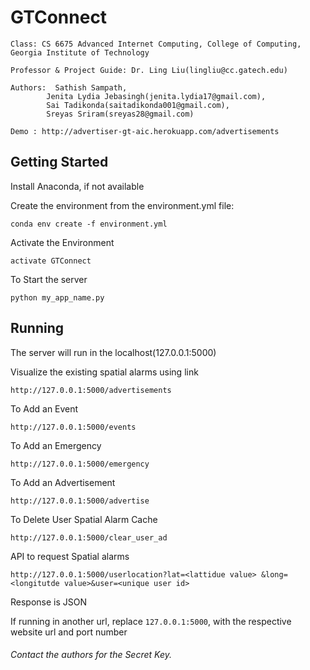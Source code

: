 # GTConnect

```
Class: CS 6675 Advanced Internet Computing, College of Computing, Georgia Institute of Technology

Professor & Project Guide: Dr. Ling Liu(lingliu@cc.gatech.edu)

Authors:  Sathish Sampath,
	    Jenita Lydia Jebasingh(jenita.lydia17@gmail.com),
	    Sai Tadikonda(saitadikonda001@gmail.com),
	    Sreyas Sriram(sreyas28@gmail.com)

Demo : http://advertiser-gt-aic.herokuapp.com/advertisements

```

## Getting Started

Install Anaconda, if not available


Create the environment from the environment.yml file:

	conda env create -f environment.yml

Activate the Environment

	activate GTConnect

To Start the server

	python my_app_name.py

## Running

The server will run in the localhost(127.0.0.1:5000)

Visualize the existing spatial alarms using link

	http://127.0.0.1:5000/advertisements

To Add an Event

	http://127.0.0.1:5000/events

To Add an Emergency

	http://127.0.0.1:5000/emergency

To Add an Advertisement

	http://127.0.0.1:5000/advertise

To Delete User Spatial Alarm Cache

	http://127.0.0.1:5000/clear_user_ad

API to request Spatial alarms

	http://127.0.0.1:5000/userlocation?lat=<lattidue value> &long=<longitutde value>&user=<unique user id>

Response is JSON

If running in another url, replace `127.0.0.1:5000`, with the respective website url and port number



###### Contact the authors for the Secret Key.





